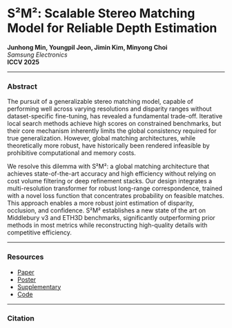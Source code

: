 # S²M²: Scalable Stereo Matching Model for Reliable Depth Estimation

**Junhong Min, Youngpil Jeon, Jimin Kim, Minyong Choi**
<br>
*Samsung Electronics*
<br>
**ICCV 2025**

---

### Abstract

The pursuit of a generalizable stereo matching model, capable of performing well across varying resolutions and disparity ranges without dataset-specific fine-tuning, has revealed a fundamental trade-off. Iterative local search methods achieve high scores on constrained benchmarks, but their core mechanism inherently limits the global consistency required for true generalization. However, global matching architectures, while theoretically more robust, have historically been rendered infeasible by prohibitive computational and memory costs.

We resolve this dilemma with S²M²: a global matching architecture that achieves state-of-the-art accuracy and high efficiency without relying on cost volume filtering or deep refinement stacks. Our design integrates a multi-resolution transformer for robust long-range correspondence, trained with a novel loss function that concentrates probability on feasible matches. This approach enables a more robust joint estimation of disparity, occlusion, and confidence. S²M² establishes a new state of the art on Middlebury v3 and ETH3D benchmarks, significantly outperforming prior methods in most metrics while reconstructing high-quality details with competitive efficiency.

---

### Resources

* [Paper](INSERT_PAPER_LINK_HERE)
* [Poster](INSERT_POSTER_LINK_HERE)
* [Supplementary](INSERT_SUPPLEMENTARY_LINK_HERE)
* [Code](https://github.com/junhong-3dv/s2m2)

---

### Citation